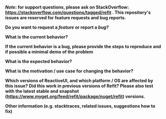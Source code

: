 ***Note*: for support questions, please ask on StackOverflow: https://stackoverflow.com/questions/tagged/refit . This repository's issues are reserved for feature requests and bug reports.**

**Do you want to request a *feature* or report a *bug*?**



**What is the current behavior?**



**If the current behavior is a bug, please provide the steps to reproduce and if possible a minimal demo of the problem**



**What is the expected behavior?**



**What is the motivation / use case for changing the behavior?**



**Which versions of ReactiveUI, and which platform / OS are affected by this issue? Did this work in previous versions of Refit? Please also test with the latest stable and snapshot (https://www.myget.org/feed/refit/package/nuget/refit) versions.**



**Other information (e.g. stacktraces, related issues, suggestions how to fix)**
